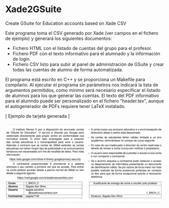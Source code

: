 # Xade2GSuite

Create GSuite for Education accounts based on Xade CSV

Este programa toma el CSV generado por Xade (ver campos en el fichero de ejemplo) y generará los siguientes documentos:
- Fichero HTML con el listado de cuentas del grupo para el profesor.
- Fichero PDF con el texto informativo para el alumnado y la información de login.
- Fichero CSV listo para subir al panel de administración de GSuite y crear todas las cuentas de alumno de forma automatizada.

El programa está escrito en C++ y se proporciona un Makefile para compilarlo.
Al ejecutar el programa sin parámetros nos indicará la lista de argumentos permitidos, como mínimo será necesario especificar el listado de alumnos para los que generar las cuentas.
El texto del PDF informativo para el alumndo puede ser personalizado en el fichero "header.tex", aunque el autogenerador de PDFs requiere tener LaTeX instalado.

[ Ejemplo de tarjeta generada ]

<img src="img/GSuiteAccounts.png" width="500">

